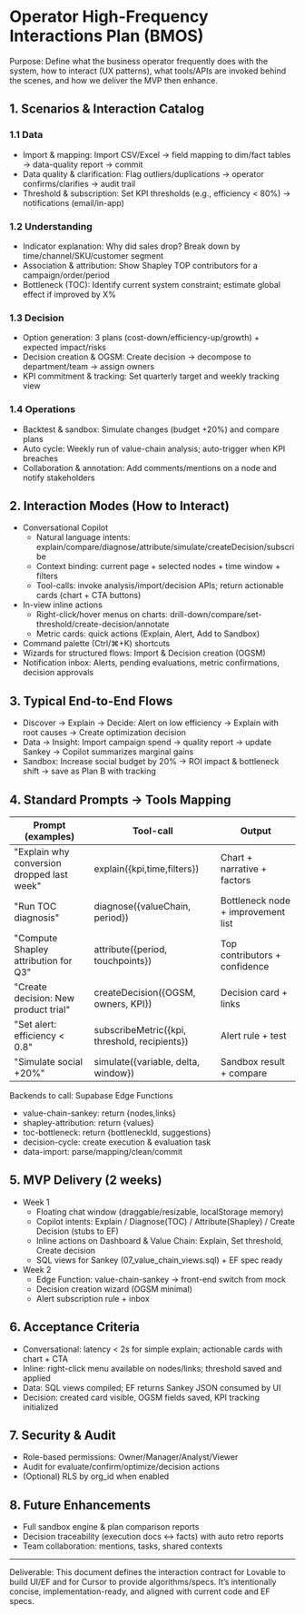 # Operator High-Frequency Interactions Plan (BMOS)

Purpose: Define what the business operator frequently does with the system, how to interact (UX patterns), what tools/APIs are invoked behind the scenes, and how we deliver the MVP then enhance.

## 1. Scenarios & Interaction Catalog

### 1.1 Data
- Import & mapping: Import CSV/Excel → field mapping to dim/fact tables → data-quality report → commit
- Data quality & clarification: Flag outliers/duplications → operator confirms/clarifies → audit trail
- Threshold & subscription: Set KPI thresholds (e.g., efficiency < 80%) → notifications (email/in-app)

### 1.2 Understanding
- Indicator explanation: Why did sales drop? Break down by time/channel/SKU/customer segment
- Association & attribution: Show Shapley TOP contributors for a campaign/order/period
- Bottleneck (TOC): Identify current system constraint; estimate global effect if improved by X%

### 1.3 Decision
- Option generation: 3 plans (cost-down/efficiency-up/growth) + expected impact/risks
- Decision creation & OGSM: Create decision → decompose to department/team → assign owners
- KPI commitment & tracking: Set quarterly target and weekly tracking view

### 1.4 Operations
- Backtest & sandbox: Simulate changes (budget +20%) and compare plans
- Auto cycle: Weekly run of value-chain analysis; auto-trigger when KPI breaches
- Collaboration & annotation: Add comments/mentions on a node and notify stakeholders

## 2. Interaction Modes (How to Interact)

- Conversational Copilot
  - Natural language intents: explain/compare/diagnose/attribute/simulate/createDecision/subscribe
  - Context binding: current page + selected nodes + time window + filters
  - Tool-calls: invoke analysis/import/decision APIs; return actionable cards (chart + CTA buttons)
- In-view inline actions
  - Right-click/hover menus on charts: drill-down/compare/set-threshold/create-decision/annotate
  - Metric cards: quick actions (Explain, Alert, Add to Sandbox)
- Command palette (Ctrl/⌘+K) shortcuts
- Wizards for structured flows: Import & Decision creation (OGSM)
- Notification inbox: Alerts, pending evaluations, metric confirmations, decision approvals

## 3. Typical End-to-End Flows

- Discover → Explain → Decide: Alert on low efficiency → Explain with root causes → Create optimization decision
- Data → Insight: Import campaign spend → quality report → update Sankey → Copilot summarizes marginal gains
- Sandbox: Increase social budget by 20% → ROI impact & bottleneck shift → save as Plan B with tracking

## 4. Standard Prompts → Tools Mapping

| Prompt (examples) | Tool-call | Output |
|---|---|---|
| "Explain why conversion dropped last week" | explain({kpi,time,filters}) | Chart + narrative + factors |
| "Run TOC diagnosis" | diagnose({valueChain, period}) | Bottleneck node + improvement list |
| "Compute Shapley attribution for Q3" | attribute({period, touchpoints}) | Top contributors + confidence |
| "Create decision: New product trial" | createDecision({OGSM, owners, KPI}) | Decision card + links |
| "Set alert: efficiency < 0.8" | subscribeMetric({kpi, threshold, recipients}) | Alert rule + test |
| "Simulate social +20%" | simulate({variable, delta, window}) | Sandbox result + compare |

Backends to call: Supabase Edge Functions
- value-chain-sankey: return {nodes,links}
- shapley-attribution: return {values}
- toc-bottleneck: return {bottleneckId, suggestions}
- decision-cycle: create execution & evaluation task
- data-import: parse/mapping/clean/commit

## 5. MVP Delivery (2 weeks)

- Week 1
  - Floating chat window (draggable/resizable, localStorage memory)
  - Copilot intents: Explain / Diagnose(TOC) / Attribute(Shapley) / Create Decision (stubs to EF)
  - Inline actions on Dashboard & Value Chain: Explain, Set threshold, Create decision
  - SQL views for Sankey (07_value_chain_views.sql) + EF spec ready
- Week 2
  - Edge Function: value-chain-sankey → front-end switch from mock
  - Decision creation wizard (OGSM minimal)
  - Alert subscription rule + inbox

## 6. Acceptance Criteria

- Conversational: latency < 2s for simple explain; actionable cards with chart + CTA
- Inline: right-click menu available on nodes/links; threshold saved and applied
- Data: SQL views compiled; EF returns Sankey JSON consumed by UI
- Decision: created card visible, OGSM fields saved, KPI tracking initialized

## 7. Security & Audit

- Role-based permissions: Owner/Manager/Analyst/Viewer
- Audit for evaluate/confirm/optimize/decision actions
- (Optional) RLS by org_id when enabled

## 8. Future Enhancements

- Full sandbox engine & plan comparison reports
- Decision traceability (execution docs ↔ facts) with auto retro reports
- Team collaboration: mentions, tasks, shared contexts

---
Deliverable: This document defines the interaction contract for Lovable to build UI/EF and for Cursor to provide algorithms/specs. It’s intentionally concise, implementation-ready, and aligned with current code and EF specs.





